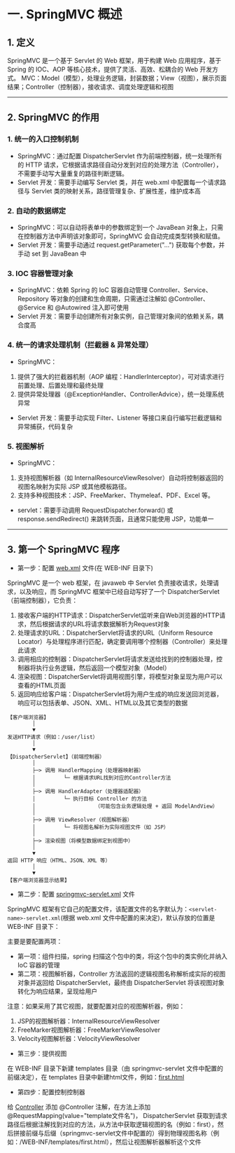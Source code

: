 # 一. SpringMVC 概述

## 1. 定义

SpringMVC 是一个基于 Servlet 的 Web 框架，用于构建 Web 应用程序，基于 Spring 的 IOC、AOP 等核心技术，提供了灵活、高效、松耦合的 Web 开发方式。
MVC：Model（模型），处理业务逻辑，封装数据；View（视图），展示页面结果；Controller（控制器），接收请求、调度处理逻辑和视图

****
## 2. SpringMVC 的作用

### 1. 统一的入口控制机制

- SpringMVC：通过配置 DispatcherServlet 作为前端控制器，统一处理所有的 HTTP 请求，它根据请求路径自动分发到对应的处理方法（Controller），不需要手动写大量重复的路径判断逻辑。 
- Servlet 开发：需要手动编写 Servlet 类，并在 web.xml 中配置每一个请求路径与 Servlet 类的映射关系，路径管理复杂、扩展性差，维护成本高

### 2. 自动的数据绑定

- SpringMVC：可以自动将表单中的参数绑定到一个 JavaBean 对象上，只需在控制器方法中声明该对象即可，SpringMVC 会自动完成类型转换和赋值。
- Servlet 开发：需要手动通过 request.getParameter("...") 获取每个参数，并手动 set 到 JavaBean 中

### 3. IOC 容器管理对象

- SpringMVC：依赖 Spring 的 IoC 容器自动管理 Controller、Service、Repository 等对象的创建和生命周期，只需通过注解如 @Controller、@Service 和 @Autowired 注入即可使用
- Servlet 开发：需要手动创建所有对象实例，自己管理对象间的依赖关系，耦合度高

### 4. 统一的请求处理机制（拦截器 & 异常处理）

- SpringMVC： 
 1. 提供了强大的拦截器机制（AOP 编程：HandlerInterceptor），可对请求进行前置处理、后置处理和最终处理
 2. 提供异常处理器（@ExceptionHandler、ControllerAdvice），统一处理系统异常
- Servlet 开发：需要手动实现 Filter、Listener 等接口来自行编写拦截逻辑和异常捕获，代码复杂

### 5. 视图解析

- SpringMVC：
1. 支持视图解析器（如 InternalResourceViewResolver）自动将控制器返回的视图名映射为实际 JSP 或其他模板路径。
2. 支持多种视图技术：JSP、FreeMarker、Thymeleaf、PDF、Excel 等。

- servlet：需要手动调用 RequestDispatcher.forward() 或 response.sendRedirect() 来跳转页面，且通常只能使用 JSP，功能单一

****
## 3. 第一个 SpringMVC 程序

- 第一步：配置 [web.xml](./Demo1-First/src/main/webapp/WEB-INF/web.xml) 文件(在 WEB-INF 目录下)

SpringMVC 是一个 web 框架，在 javaweb 中 Servlet 负责接收请求，处理请求，以及响应，而 SpringMVC 框架中已经自动写好了一个 DispatcherServlet（前端控制器），它负责：

1. 接收客户端的HTTP请求：DispatcherServlet监听来自Web浏览器的HTTP请求，然后根据请求的URL将请求数据解析为Request对象 
2. 处理请求的URL：DispatcherServlet将请求的URL（Uniform Resource Locator）与处理程序进行匹配，确定要调用哪个控制器（Controller）来处理此请求
3. 调用相应的控制器：DispatcherServlet将请求发送给找到的控制器处理，控制器将执行业务逻辑，然后返回一个模型对象（Model）
4. 渲染视图：DispatcherServlet将调用视图引擎，将模型对象呈现为用户可以查看的HTML页面 
5. 返回响应给客户端：DispatcherServlet将为用户生成的响应发送回浏览器，响应可以包括表单、JSON、XML、HTML以及其它类型的数据

```text
【客户端浏览器】
        │
        ▼
发送HTTP请求（例如：/user/list）
        │
        ▼
【DispatcherServlet】（前端控制器）
        │
        ├─> 调用 HandlerMapping（处理器映射器）
        │         └─ 根据请求URL找到对应的Controller方法
        │
        ├─> 调用 HandlerAdapter（处理器适配器）
        │         └─ 执行目标 Controller 的方法
        │                   （可能包含业务逻辑处理 + 返回 ModelAndView）
        │
        ├─> 调用 ViewResolver（视图解析器）
        │         └─ 将视图名解析为实际视图文件（如 JSP）
        │
        ├─> 渲染视图（将模型数据绑定到视图中）
        │
        ▼
返回 HTTP 响应（HTML、JSON、XML 等）
        │
        ▼
【客户端浏览器显示结果】
```

- 第二步：配置 [springmvc-servlet.xml](./Demo1-First/src/main/webapp/WEB-INF/springmvc-servlet.xml) 文件

SpringMVC 框架有它自己的配置文件，该配置文件的名字默认为：`<servlet-name>-servlet.xml`(根据 web.xml 文件中配置的来决定)，默认存放的位置是 WEB-INF 目录下：

主要是要配置两项：

- 第一项：组件扫描，spring 扫描这个包中的类，将这个包中的类实例化并纳入 IoC 容器的管理
- 第二项：视图解析器，Controller 方法返回的逻辑视图名称解析成实际的视图对象并返回给 DispatcherServlet，最终由 DispatcherServlet 将该视图对象转化为响应结果，呈现给用户

注意：如果采用了其它视图，就要配置对应的视图解析器，例如：

1. JSP的视图解析器：InternalResourceViewResolver
2. FreeMarker视图解析器：FreeMarkerViewResolver
3. Velocity视图解析器：VelocityViewResolver

- 第三步：提供视图

在 WEB-INF 目录下新建 templates 目录（由 springmvc-servlet 文件中配置的前缀决定），在 templates 目录中新建html文件，例如：[first.html](./Demo1-First/src/main/webapp/WEB-INF/templates/first.html)

- 第四步：配置控制控制器

给 [Controller](./Demo1-First/src/main/java/com/cell/myFirstSpringMVC/controller/FirstController.java) 添加 @Controller 注解，在方法上添加 @RequestMapping(value="template文件名")，
DispatcherServlet 获取到请求路径后根据注解找到对应的方法，从方法中获取逻辑视图的名（例如：first），然后拼接前缀与后缀（springmvc-servlet文件中配置的）得到物理视图名称（例如：/WEB-INF/templates/first.html），然后让视图解析器解析这个文件




